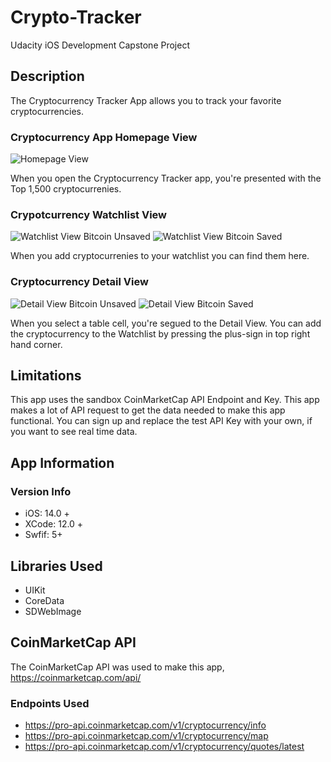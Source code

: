 # Crypto-Tracker
Udacity iOS Development Capstone Project
## Description
The Cryptocurrency Tracker App allows you to track your favorite cryptocurrencies.
### Cryptocurrency App Homepage View
![Homepage View](images/cryptoAppStartingPage.png "Homepage View")

When you open the Cryptocurrency Tracker app, you're presented with the Top 1,500 cryptocurrenies.
### Crypotcurrency Watchlist View
![Watchlist View Bitcoin Unsaved](images/CryptoAppWatchlist-BitcoinNotSaved.png "Watchlist View Bitcoin Unsaved") ![Watchlist View Bitcoin Saved](images/CryptoAppWatchlist-BitcoinSaved.png "Watchlist View Bitcoin Saved")

When you add cryptocurrenies to your watchlist you can find them here.
### Cryptocurrency Detail View
![Detail View Bitcoin Unsaved](images/CryptoAppDetails-Unfavorited.png "Detail View Bitcoin Unsaved") ![Detail View Bitcoin Saved](images/CryptoAppDetails-Favorited.png "Detail View Bitcoin Saved")

When you select a table cell, you're segued to the Detail View. You can add the cryptocurrency to the Watchlist by pressing the plus-sign in top right hand corner.
## Limitations
This app uses the sandbox CoinMarketCap API Endpoint and Key. This app makes a lot of API request to get the data needed to make this app functional. You can sign up and replace the test API Key with your own, if you want to see real time data.
## App Information
### Version Info
* iOS: 14.0 +
* XCode: 12.0 +
* Swfif: 5+
## Libraries Used
* UIKit
* CoreData
* SDWebImage
## CoinMarketCap API
The CoinMarketCap API was used to make this app, https://coinmarketcap.com/api/
### Endpoints Used
* https://pro-api.coinmarketcap.com/v1/cryptocurrency/info
* https://pro-api.coinmarketcap.com/v1/cryptocurrency/map
* https://pro-api.coinmarketcap.com/v1/cryptocurrency/quotes/latest
